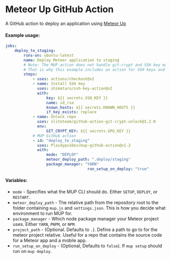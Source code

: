 # Meteor Up GitHub Action

A GitHub action to deploy an application using [Meteor Up](http://meteor-up.com/)

#### Example usage:

```yaml
jobs:
    deploy_to_staging:
        runs-on: ubuntu-latest
        name: Deploy Meteor application to staging
        # Note: The MUP action does not handle git-crypt and SSH key management.
        # That is why this example includes an action for SSH keys and an action for git-crypt.
        steps:
            - uses: actions/checkout@v2
            - name: Install SSH key
              uses: shimataro/ssh-key-action@v2
              with:
                  key: ${{ secrets.SSH_KEY }}
                  name: id_rsa
                  known_hosts: ${{ secrets.KNOWN_HOSTS }}
                  if_key_exists: replace
            - name: Unlock repo
              uses: sliteteam/github-action-git-crypt-unlock@1.2.0
              env:
                  GIT_CRYPT_KEY: ${{ secrets.GPG_KEY }}
            # MUP GitHub action
            - id: "deploy_to_staging"
              uses: PlaidypusDev/mup-github-action@v1.2
              with:
                  mode: "DEPLOY"
                  meteor_deploy_path: ".deploy/staging"
                  package_manager: "YARN"
									run_setup_on_deploy: "true"
```

#### Variables:

-   `mode` - Specifies what the MUP CLI should do. Either `SETUP`, `DEPLOY`, or `RESTART`.
-   `meteor_deploy_path` - The relative path from the repository root to the folder containing `mup.js` and `settings.json`. This is how you decide what environment to run MUP for.
-   `package_manager` - Which node package manager your Meteor project uses. Either `YARN`, `PNPM`, or `NPM`.
-   `project_path` - (Optional. Defaults to `.`). Define a path to go to for the meteor project relative. Useful for a repo that contains the source code for a Meteor app and a mobile app.
-   `run_setup_on_deploy` - (Optional, Defaults to `false`). If `mup setup` should run on `mup deploy`.
